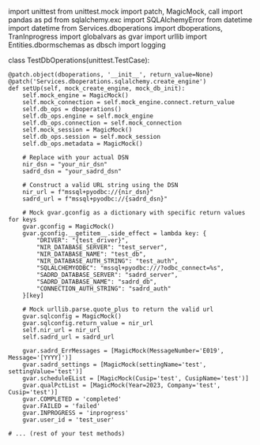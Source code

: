 import unittest
from unittest.mock import patch, MagicMock, call
import pandas as pd
from sqlalchemy.exc import SQLAlchemyError
from datetime import datetime
from Services.dboperations import dboperations, TranInprogress
import globalvars as gvar
import urllib
import Entities.dbormschemas as dbsch
import logging

class TestDbOperations(unittest.TestCase):

    @patch.object(dboperations, '__init__', return_value=None)
    @patch('Services.dboperations.sqlalchemy.create_engine')
    def setUp(self, mock_create_engine, mock_db_init):
        self.mock_engine = MagicMock()
        self.mock_connection = self.mock_engine.connect.return_value
        self.db_ops = dboperations()
        self.db_ops.engine = self.mock_engine
        self.db_ops.connection = self.mock_connection
        self.mock_session = MagicMock()
        self.db_ops.session = self.mock_session
        self.db_ops.metadata = MagicMock()

        # Replace with your actual DSN
        nir_dsn = "your_nir_dsn"
        sadrd_dsn = "your_sadrd_dsn"

        # Construct a valid URL string using the DSN
        nir_url = f"mssql+pyodbc://{nir_dsn}"
        sadrd_url = f"mssql+pyodbc://{sadrd_dsn}"

        # Mock gvar.gconfig as a dictionary with specific return values for keys
        gvar.gconfig = MagicMock()
        gvar.gconfig.__getitem__.side_effect = lambda key: {
            "DRIVER": "{test_driver}",
            "NIR_DATABASE_SERVER": "test_server",
            "NIR_DATABASE_NAME": "test_db",
            "NIR_DATABASE_AUTH_STRING": "test_auth",
            "SQLALCHEMYODBC": "mssql+pyodbc:///?odbc_connect=%s",
            "SADRD_DATABASE_SERVER": "sadrd_server",
            "SADRD_DATABASE_NAME": "sadrd_db",
            "CONNECTION_AUTH_STRING": "sadrd_auth"
        }[key]

        # Mock urllib.parse.quote_plus to return the valid url
        gvar.sqlconfig = MagicMock()
        gvar.sqlconfig.return_value = nir_url
        self.nir_url = nir_url
        self.sadrd_url = sadrd_url

        gvar.sadrd_ErrMessages = [MagicMock(MessageNumber='E019', Message='[YYYY]')]
        gvar.sadrd_settings = [MagicMock(settingName='test', settingValue='test')]
        gvar.scheduleEList = [MagicMock(Cusip='test', CusipName='test')]
        gvar.qualPctList = [MagicMock(Year=2023, Company='test', Cusip='test')]
        gvar.COMPLETED = 'completed'
        gvar.FAILED = 'failed'
        gvar.INPROGRESS = 'inprogress'
        gvar.user_id = 'test_user'

    # ... (rest of your test methods)
